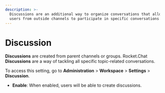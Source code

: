 ```yaml
---
description: >-
  Discussions are an additional way to organize conversations that allows invite
  users from outside channels to participate in specific conversations
---
```


# Discussion

**Discussions** are created from parent channels or groups. Rocket.Chat **Discussions** are a way of tackling all specific topic-related conversations.

To access this setting, go to **Administration** > **Workspace** > **Settings** > **Discussion**.

* **Enable**: When enabled, users will be able to create discussions.
